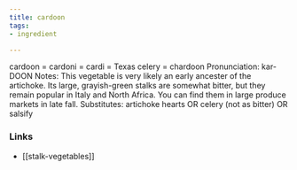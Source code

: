 ```yaml
---
title: cardoon
tags:
- ingredient

---
```

cardoon = cardoni = cardi = Texas celery = chardoon Pronunciation: kar-DOON Notes: This vegetable is very likely an early ancester of the artichoke. Its large, grayish-green stalks are somewhat bitter, but they remain popular in Italy and North Africa. You can find them in large produce markets in late fall. Substitutes: artichoke hearts OR celery (not as bitter) OR salsify

### Links

* [[stalk-vegetables]]
